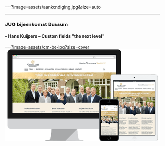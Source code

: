 ---?image=assets/aankondiging.jpg&size=auto

---

### JUG bijeenkomst Bussum
#### - Hans Kuijpers – Custom fields "the next level"

---?image=assets/cm-bg-jpg?size=cover
![CustomManagement.nl](assets/custommanagement.png)